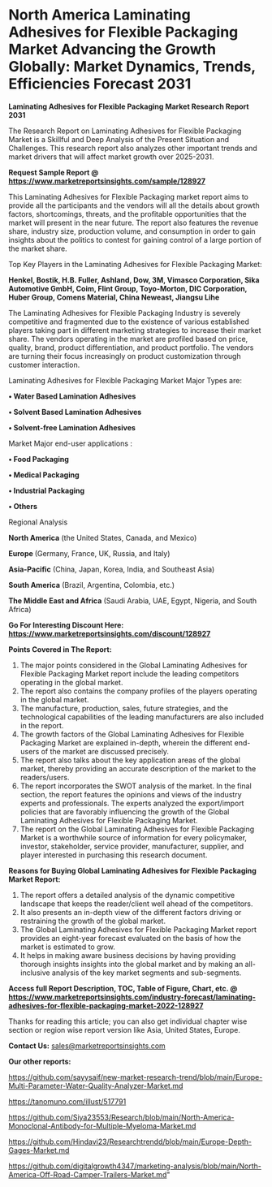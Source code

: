 # North America Laminating Adhesives for Flexible Packaging Market Advancing the Growth Globally: Market Dynamics, Trends, Efficiencies Forecast 2031

<strong>Laminating Adhesives for Flexible Packaging Market Research Report 2031</strong>

The Research Report on Laminating Adhesives for Flexible Packaging Market is a Skillful and Deep Analysis of the Present Situation and Challenges. This research report also analyzes other important trends and market drivers that will affect market growth over 2025-2031.

<strong>Request Sample Report @ <a href=https://www.marketreportsinsights.com/sample/128927>https://www.marketreportsinsights.com/sample/128927</a></strong>

This Laminating Adhesives for Flexible Packaging market report aims to provide all the participants and the vendors will all the details about growth factors, shortcomings, threats, and the profitable opportunities that the market will present in the near future. The report also features the revenue share, industry size, production volume, and consumption in order to gain insights about the politics to contest for gaining control of a large portion of the market share.

Top Key Players in the Laminating Adhesives for Flexible Packaging Market:

<strong>Henkel, Bostik, H.B. Fuller, Ashland, Dow, 3M, Vimasco Corporation, Sika Automotive GmbH, Coim, Flint Group, Toyo-Morton, DIC Corporation, Huber Group, Comens Material, China Neweast, Jiangsu Lihe</strong>

The Laminating Adhesives for Flexible Packaging Industry is severely competitive and fragmented due to the existence of various established players taking part in different marketing strategies to increase their market share. The vendors operating in the market are profiled based on price, quality, brand, product differentiation, and product portfolio. The vendors are turning their focus increasingly on product customization through customer interaction.

Laminating Adhesives for Flexible Packaging Market Major Types are:

<strong>• Water Based Lamination Adhesives

• Solvent Based Lamination Adhesives

• Solvent-free Lamination Adhesives</strong>

Market Major end-user applications :

<strong>• Food Packaging

• Medical Packaging

• Industrial Packaging

• Others</strong>

Regional Analysis

</u><strong><b>North America</b></strong> (the United States, Canada, and Mexico)

<strong><b>Europe </b></strong>(Germany, France, UK, Russia, and Italy)

<strong><b>Asia-Pacific</b></strong> (China, Japan, Korea, India, and Southeast Asia)

<strong><b>South America</b></strong> (Brazil, Argentina, Colombia, etc.)

<strong><b>The Middle East and Africa</b></strong> (Saudi Arabia, UAE, Egypt, Nigeria, and South Africa)

<strong>Go For Interesting Discount Here: <a href=https://www.marketreportsinsights.com/discount/128927>https://www.marketreportsinsights.com/discount/128927</a></strong>

<strong>Points Covered in The Report:</strong>
<ol>
  <li>The major points considered in the Global Laminating Adhesives for Flexible Packaging Market report include the leading competitors operating in the global market.</li>
  <li>The report also contains the company profiles of the players operating in the global market.</li>
  <li>The manufacture, production, sales, future strategies, and the technological capabilities of the leading manufacturers are also included in the report.</li>
  <li>The growth factors of the Global Laminating Adhesives for Flexible Packaging Market are explained in-depth, wherein the different end-users of the market are discussed precisely.</li>
  <li>The report also talks about the key application areas of the global market, thereby providing an accurate description of the market to the readers/users.</li>
  <li>The report incorporates the SWOT analysis of the market. In the final section, the report features the opinions and views of the industry experts and professionals. The experts analyzed the export/import policies that are favorably influencing the growth of the Global Laminating Adhesives for Flexible Packaging Market.</li>
  <li>The report on the Global Laminating Adhesives for Flexible Packaging Market is a worthwhile source of information for every policymaker, investor, stakeholder, service provider, manufacturer, supplier, and player interested in purchasing this research document.</li>
</ol>
<strong>Reasons for Buying Global Laminating Adhesives for Flexible Packaging Market Report:</strong>

<ol>
  <li>The report offers a detailed analysis of the dynamic competitive landscape that keeps the reader/client well ahead of the competitors.</li>
  <li>It also presents an in-depth view of the different factors driving or restraining the growth of the global market.</li>
  <li>The Global Laminating Adhesives for Flexible Packaging Market report provides an eight-year forecast evaluated on the basis of how the market is estimated to grow.</li>
  <li>It helps in making aware business decisions by having providing thorough insights insights into the global market and by making an all-inclusive analysis of the key market segments and sub-segments.</li>
</ol>
<strong>Access full Report Description, TOC, Table of Figure, Chart, etc. @ <a href=https://www.marketreportsinsights.com/industry-forecast/laminating-adhesives-for-flexible-packaging-market-2022-128927>https://www.marketreportsinsights.com/industry-forecast/laminating-adhesives-for-flexible-packaging-market-2022-128927</a></strong>


Thanks for reading this article; you can also get individual chapter wise section or region wise report version like Asia, United States, Europe.

<strong>Contact Us:</strong>
sales@marketreportsinsights.com

<strong>Our other reports:</strong>

<a href=https://github.com/sayysaif/new-market-research-trend/blob/main/Europe-Multi-Parameter-Water-Quality-Analyzer-Market.md>https://github.com/sayysaif/new-market-research-trend/blob/main/Europe-Multi-Parameter-Water-Quality-Analyzer-Market.md</a>

<a href=https://tanomuno.com/illust/517791>https://tanomuno.com/illust/517791</a>

<a href=https://github.com/Siya23553/Research/blob/main/North-America-Monoclonal-Antibody-for-Multiple-Myeloma-Market.md>https://github.com/Siya23553/Research/blob/main/North-America-Monoclonal-Antibody-for-Multiple-Myeloma-Market.md</a>

<a href=https://github.com/Hindavi23/Researchtrendd/blob/main/Europe-Depth-Gages-Market.md>https://github.com/Hindavi23/Researchtrendd/blob/main/Europe-Depth-Gages-Market.md</a>

<a href=https://github.com/digitalgrowth4347/marketing-analysis/blob/main/North-America-Off-Road-Camper-Trailers-Market.md>https://github.com/digitalgrowth4347/marketing-analysis/blob/main/North-America-Off-Road-Camper-Trailers-Market.md</a>"
